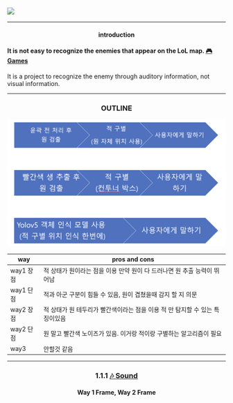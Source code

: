 <br>
<img src="Faker.gif" width="900px">
<hr>

#### <div align="center">introduction</div>

#### It is not easy to recognize the enemies that appear on the LoL map. [🎮 Games](#https://www.leagueoflegends.com/ko-kr/)
It is a project to recognize the enemy through auditory information, not visual information.

<hr>

### <div align="center">OUTLINE</div>

<img src="outline1.png" width="900px">

| way     | pros and cons                               |
|---------|---------------------------------------------|
 | way1 장점 | 적 상태가 원이라는 점을 이용 만약 원이 다 드러나면 원 추출 능력이 뛰어남  |
| way1 단점 | 적과 아군 구분이 힘들 수 있음, 원이 겹쳤을때 감지 할 지 의문        |
| way2 장점 | 적 상태가 원 테두리가 빨간색이라는 점을 이용 적 만 탐지할 수 있는 특징이있음 |
| way2 단점 | 원 말고 빨간색 노이즈가 있음. 이거랑 적이랑 구별하는 알고리즘이 필요     |
| way3 | 안할것 같음 |

<hr>

### <div align="center">1.1.1 [🎶 Sound](#-sound)</div>

#### <div align="center">**Way** 1 Frame, **Way** 2 Frame</div>



